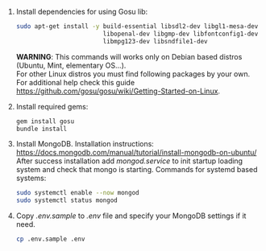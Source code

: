 1. Install dependencies for using Gosu lib:

    ```sh
    sudo apt-get install -y build-essential libsdl2-dev libgl1-mesa-dev \
                            libopenal-dev libgmp-dev libfontconfig1-dev \
                            libmpg123-dev libsndfile1-dev
    ```

   __WARNING__: This commands will works only on Debian
   based distros (Ubuntu, Mint, elementary OS...).<br>
   For other Linux distros you must find following packages
   by your own. For additional help check this guide <https://github.com/gosu/gosu/wiki/Getting-Started-on-Linux>.

2. Install required gems:

    ```sh
    gem install gosu
    bundle install
    ```

3. Install MongoDB. Installation instructions: <https://docs.mongodb.com/manual/tutorial/install-mongodb-on-ubuntu/><br>
   After success installation add _mongod.service_ to init startup loading system and check
   that mongo is starting. Commands for systemd based systems:

    ```sh
    sudo systemctl enable --now mongod
    sudo systemctl status mongod
    ```

4. Copy _.env.sample_ to _.env_ file and specify your MongoDB settings if it need.

    ```sh
    cp .env.sample .env
    ```
